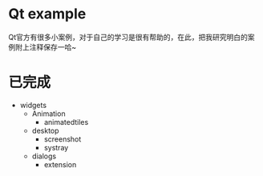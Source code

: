 # Qt example
Qt官方有很多小案例，对于自己的学习是很有帮助的，在此，把我研究明白的案例附上注释保存一哈~

# 已完成

+ widgets
  + Animation
    + animatedtiles
  + desktop
    + screenshot
    + systray
  + dialogs
    + extension

